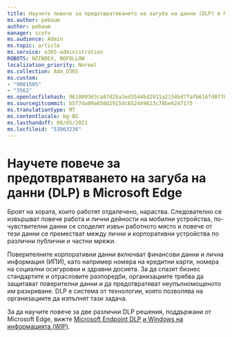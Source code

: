```yaml
---
title: Научете повече за предотвратяването на загуба на данни (DLP) в Microsoft Edge
ms.author: pebaum
author: pebaum
manager: scotv
ms.audience: Admin
ms.topic: article
ms.service: o365-administration
ROBOTS: NOINDEX, NOFOLLOW
localization_priority: Normal
ms.collection: Adm_O365
ms.custom:
- "9001505"
- "3562"
ms.openlocfilehash: 9610093d3ca87d2ba1ed3544bd2911a2154bd7fafb616fd077b42d5cce6c49fb
ms.sourcegitcommit: b5f7da89a650d2915dc652449623c78be6247175
ms.translationtype: MT
ms.contentlocale: bg-BG
ms.lasthandoff: 08/05/2021
ms.locfileid: "53963236"
---
```

# <a name="learn-about-data-loss-prevention-dlp-in-microsoft-edge"></a>Научете повече за предотвратяването на загуба на данни (DLP) в Microsoft Edge

Броят на хората, които работят отдалечено, нараства. Следователно се извършват повече работа и лични дейности на мобилни устройства, по-чувствителни данни се споделят извън работното място и повече от тези данни се преместват между лични и корпоративни устройства по различни публични и частни мрежи.

Поверителните корпоративни данни включват финансови данни и лична информация (ИПИ), като например номера на кредитни карти, номера на социални осигуровки и здравни досиета. За да спазят бизнес стандартите и отрасловите разпоредби, организациите трябва да защитават поверителни данни и да предотвратяват неупълномощеното им разкриване. DLP е система от технологии, която позволява на организациите да изпълнят тази задача.

За да научите повече за две различни DLP решения, поддържани от Microsoft Edge, вижте [Microsoft Endpoint DLP](https://go.microsoft.com/fwlink/?linkid=2151765) [и Windows на информацията (WIP)](https://go.microsoft.com/fwlink/?linkid=2151766).